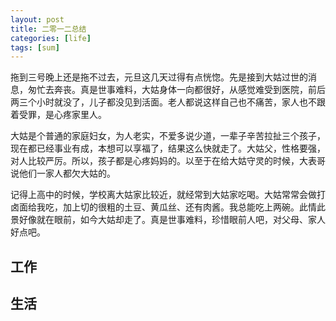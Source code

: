 ```yaml
---
layout: post
title: 二零一二总结
categories: [life]
tags: [sum]
---
```

拖到三号晚上还是拖不过去，元旦这几天过得有点恍惚。先是接到大姑过世的消息，匆忙去奔丧。真是世事难料，大姑身体一向都很好，从感觉难受到医院，前后两三个小时就没了，儿子都没见到活面。老人都说这样自己也不痛苦，家人也不跟着受罪，是心疼家里人。

大姑是个普通的家庭妇女，为人老实，不爱多说少道，一辈子辛苦拉扯三个孩子，现在都已经事业有成，本想可以享福了，结果这么快就走了。大姑父，性格要强，对人比较严厉。所以，孩子都是心疼妈妈的。以至于在给大姑守灵的时候，大表哥说他们一家人都欠大姑的。

记得上高中的时候，学校离大姑家比较近，就经常到大姑家吃喝。大姑常常会做打卤面给我吃，加上切的很粗的土豆、黄瓜丝、还有肉酱。我总能吃上两碗。此情此景好像就在眼前，如今大姑却走了。真是世事难料，珍惜眼前人吧，对父母、家人好点吧。

## 工作 ##




## 生活 ##
